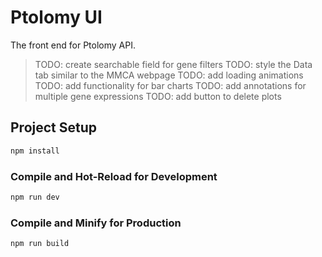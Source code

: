 # Ptolomy UI

The front end for Ptolomy API.

> TODO: create searchable field for gene filters
> TODO: style the Data tab similar to the MMCA webpage
> TODO: add loading animations
> TODO: add functionality for bar charts
> TODO: add annotations for multiple gene expressions
> TODO: add button to delete plots

## Project Setup

```sh
npm install
```

### Compile and Hot-Reload for Development

```sh
npm run dev
```

### Compile and Minify for Production

```sh
npm run build
```

 
